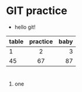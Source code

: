 # GIT practice

- hello git!

| table | practice | baby |
| :---- | :------: | ---: |
| 1     |    2     |    3 |
| 45    |    67    |   87 |

#

1. one
